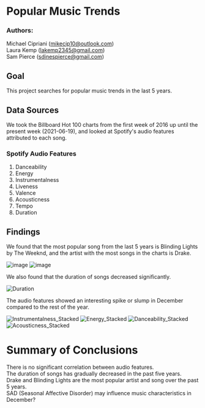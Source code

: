 # Popular Music Trends
### Authors: 
Michael Cipriani (mikecip10@outlook.com)  
Laura Kemp (lakemp2345@gmail.com)  
Sam Pierce (sdinespierce@gmail.com)  

## Goal
This project searches for popular music trends in the last 5 years. 

## Data Sources

We took the Billboard Hot 100 charts from the first week of 2016 up until the present week (2021-06-19), and looked at Spotify's audio features attributed to each song. 

### Spotify Audio Features

1. Danceability
2. Energy
3. Instrumentalness
4. Liveness
5. Valence
6. Acousticness
7. Tempo
8. Duration

## Findings

We found that the most popular song from the last 5 years is Blinding Lights by The Weeknd, and the artist with the most songs in the charts is Drake. 

![image](https://user-images.githubusercontent.com/68654923/123173531-be492600-d44c-11eb-8bec-2d98d3d3c832.png)
![image](https://user-images.githubusercontent.com/68654923/123173563-c903bb00-d44c-11eb-9592-3484d98bd24a.png)

We also found that the duration of songs decreased significantly. 

![Duration](https://user-images.githubusercontent.com/68654923/123184170-23a71200-d461-11eb-857f-1bd7c6773c41.png)


The audio features showed an interesting spike or slump in December compared to the rest of the year. 

![Instrumentalness_Stacked](https://user-images.githubusercontent.com/68654923/123184230-41747700-d461-11eb-8fe3-499483316ffa.png)
![Energy_Stacked](https://user-images.githubusercontent.com/68654923/123184248-4b967580-d461-11eb-8da5-e9e28968cada.png)
![Danceability_Stacked](https://user-images.githubusercontent.com/68654923/123184256-505b2980-d461-11eb-8454-4a9e1e82aec4.png)
![Acousticness_Stacked](https://user-images.githubusercontent.com/68654923/123184264-54874700-d461-11eb-92ef-b252ab0abd00.png)


# Summary of Conclusions

There is no significant correlation between audio features.  
The duration of songs has gradually decreased in the past five years.  
Drake and Blinding Lights are the most popular artist and song over the past 5 years.  
SAD (Seasonal Affective Disorder) may influence music characteristics in December?




